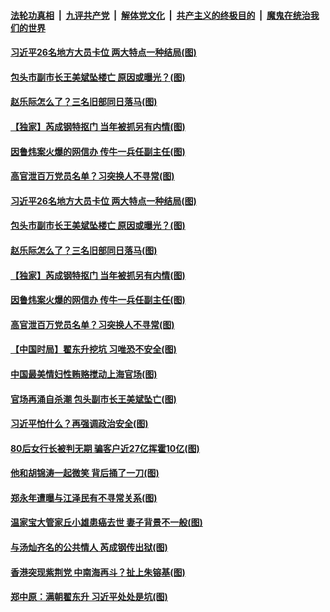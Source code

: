 

####  [法轮功真相](../../../../basic/blob/master/README.md?t=12150702) &nbsp;|&nbsp; [九评共产党](../../../../9ping.md/blob/master/README.md?t=12150702) &nbsp;|&nbsp; [解体党文化](../../../../jtdwh.md/blob/master/README.md?t=12150702)  &nbsp;|&nbsp; [共产主义的终极目的](../../../../gczydzjmd.md/blob/master/README.md?t=12150702) &nbsp;|&nbsp; [魔鬼在统治我们的世界](../../../../mgztzwmdsj.md/blob/master/README.md?t=12150702) 

#### [习近平26名地方大员卡位 两大特点一种结局(图)](../pages/p2/955793.md?t=12150702) 

#### [包头市副市长王美斌坠楼亡 原因或曝光？(图)](../pages/p2/955768.md?t=12150702) 

#### [赵乐际怎么了？三名旧部同日落马(图)](../pages/p2/955731.md?t=12150702) 

#### [【独家】芮成钢特抠门 当年被抓另有内情(图)](../pages/p2/955704.md?t=12150702) 

#### [因鲁炜案火爆的网信办 传牛一兵任副主任(图)](../pages/p2/955728.md?t=12150702) 

#### [高官泄百万党员名单？习突换人不寻常(图)](../pages/p2/955724.md?t=12150702) 

#### [习近平26名地方大员卡位 两大特点一种结局(图)](../pages/p2/955793.md?t=12150702) 

#### [包头市副市长王美斌坠楼亡 原因或曝光？(图)](../pages/p2/955768.md?t=12150702) 

#### [赵乐际怎么了？三名旧部同日落马(图)](../pages/p2/955731.md?t=12150702) 

#### [【独家】芮成钢特抠门 当年被抓另有内情(图)](../pages/p2/955704.md?t=12150702) 

#### [因鲁炜案火爆的网信办 传牛一兵任副主任(图)](../pages/p2/955728.md?t=12150702) 

#### [高官泄百万党员名单？习突换人不寻常(图)](../pages/p2/955724.md?t=12150702) 

#### [【中国时局】翟东升挖坑 习唯恐不安全(图)](../pages/p2/955671.md?t=12150702) 

#### [中国最美情妇性贿赂搅动上海官场(图)](../pages/p2/955652.md?t=12150702) 

#### [官场再涌自杀潮 包头副市长王美斌坠亡(图)](../pages/p2/955647.md?t=12150702) 

#### [习近平怕什么？再强调政治安全(图)](../pages/p2/955609.md?t=12150702) 


#### [80后女行长被判无期 骗客户近27亿挥霍10亿(图)](../pages/p2/955535.md?t=12150702) 

#### [他和胡锦涛一起微笑 背后捅了一刀(图)](../pages/p2/955506.md?t=12150702) 

#### [郑永年遭曝与江泽民有不寻常关系(图)](../pages/p2/955487.md?t=12150702) 



#### [温家宝大管家丘小雄患癌去世 妻子背景不一般(图)](../pages/p2/955443.md?t=12150702) 

#### [与汤灿齐名的公共情人 芮成钢传出狱(图)](../pages/p2/955439.md?t=12150702) 

#### [香港突现紫荆党 中南海再斗？扯上朱镕基(图)](../pages/p2/955421.md?t=12150702) 

#### [郑中原：满朝翟东升 习近平处处是坑(图)](../pages/p2/955347.md?t=12150702) 

